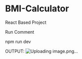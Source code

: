 # BMI-Calculator

React Based Project 

Run Comment

npm run dev


OUTPUT:
![Uploading image.png…]()


